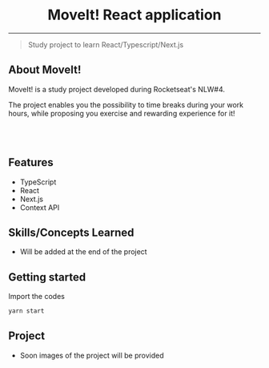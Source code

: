 <h1 align="center">
<br>
MoveIt! React application
</h1>

<hr />

> Study project to learn React/Typescript/Next.js


## About MoveIt!
MoveIt! is a study project developed during Rocketseat's NLW#4.

The project enables you the possibility to time breaks during your work hours, while proposing you exercise and rewarding experience for it!

<br /> <br />

## Features

- TypeScript
- React
- Next.js
- Context API

## Skills/Concepts Learned

- Will be added at the end of the project

## Getting started

Import the codes

```sh
yarn start
```

## Project

- Soon images of the project will be provided